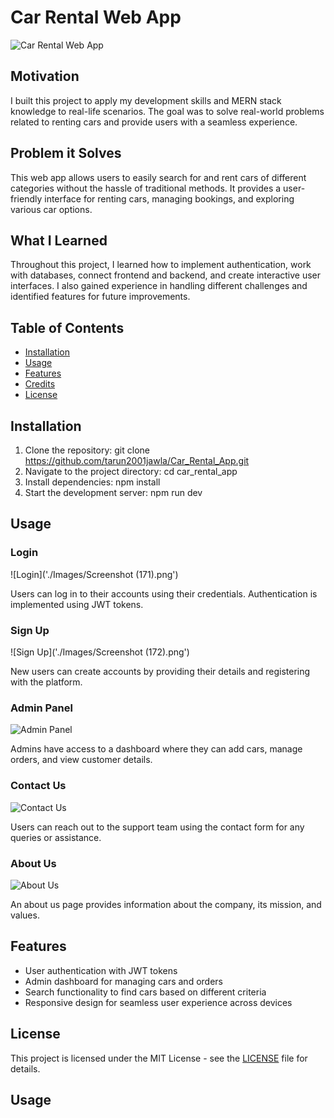 # Car Rental Web App

![Car Rental Web App](https://example.com/your-app-logo.png)

## Motivation
I built this project to apply my development skills and MERN stack knowledge to real-life scenarios. The goal was to solve real-world problems related to renting cars and provide users with a seamless experience.

## Problem it Solves
This web app allows users to easily search for and rent cars of different categories without the hassle of traditional methods. It provides a user-friendly interface for renting cars, managing bookings, and exploring various car options.

## What I Learned
Throughout this project, I learned how to implement authentication, work with databases, connect frontend and backend, and create interactive user interfaces. I also gained experience in handling different challenges and identified features for future improvements.

## Table of Contents
- [Installation](#installation)
- [Usage](#usage)
- [Features](#features)
- [Credits](#credits)
- [License](#license)

## Installation
1. Clone the repository:
git clone https://github.com/tarun2001jawla/Car_Rental_App.git
2. Navigate to the project directory:
cd car_rental_app
3. Install dependencies:
npm install
4. Start the development server:
npm run dev


## Usage
### Login
![Login]('./Images/Screenshot (171).png')

Users can log in to their accounts using their credentials. Authentication is implemented using JWT tokens.

### Sign Up
![Sign Up]('./Images/Screenshot (172).png')

New users can create accounts by providing their details and registering with the platform.

### Admin Panel
![Admin Panel](https://example.com/admin-panel-screenshot.png)

Admins have access to a dashboard where they can add cars, manage orders, and view customer details.

### Contact Us
![Contact Us](https://example.com/contact-us-screenshot.png)

Users can reach out to the support team using the contact form for any queries or assistance.

### About Us
![About Us](https://example.com/about-us-screenshot.png)

An about us page provides information about the company, its mission, and values.

## Features
- User authentication with JWT tokens
- Admin dashboard for managing cars and orders
- Search functionality to find cars based on different criteria
- Responsive design for seamless user experience across devices



## License
This project is licensed under the MIT License - see the [LICENSE](LICENSE) file for details.





## Usage